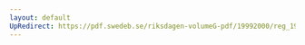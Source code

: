 ```yaml
---
layout: default
UpRedirect: https://pdf.swedeb.se/riksdagen-volumeG-pdf/19992000/reg_19992000/reg_19992000_0342.pdf
---
```

